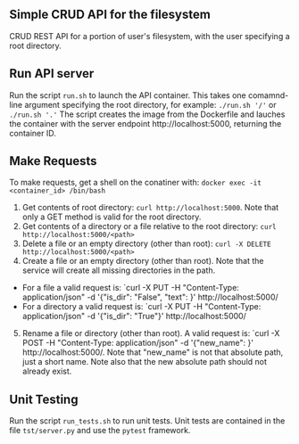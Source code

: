 Simple CRUD API for the filesystem
-----------------------------------

CRUD REST API for a portion of user's filesystem, with the user specifying a root directory.

Run API server
--------------
Run the script `run.sh` to launch the API container. This takes one comamnd-line argument specifying the root directory, for example: `./run.sh '/'` or `./run.sh '.'`
The script creates the image from the Dockerfile and lauches the container with the server endpoint http://localhost:5000, returning the container ID.

Make Requests
---------------
To make requests, get a shell on the conatiner with: `docker exec -it <container_id> /bin/bash`

1. Get contents of root directory: `curl http://localhost:5000`. Note that only a GET method is valid for the root directory.
2. Get contents of a directory or a file <path> relative to the root directory: `curl http://localhost:5000/<path>`
3. Delete a file or an empty directory (other than root): `curl -X DELETE http://localhost:5000/<path>`
4. Create a file or an empty directory (other than root). Note that the service will create all missing directories in the path. 
  - For a file a valid request is: `curl -X PUT -H "Content-Type: application/json" -d '{"is_dir": "False", "text": <string>}' http://localhost:5000/<path> 
  - For a directory a valid request is: `curl -X PUT -H "Content-Type: application/json" -d '{"is_dir": "True"}' http://localhost:5000/<path>
5. Rename a file or directory (other than root). A valid request is: `curl -X POST -H "Content-Type: application/json" -d '{"new_name": <string>}' http://localhost:5000/<path>. 
Note that "new_name" is not that absolute path, just a short name. Note also that the new absolute path should not already exist.

Unit Testing
--------------
Run the script `run_tests.sh` to run unit tests.
Unit tests are contained in the file `tst/server.py` and use the `pytest` framework.